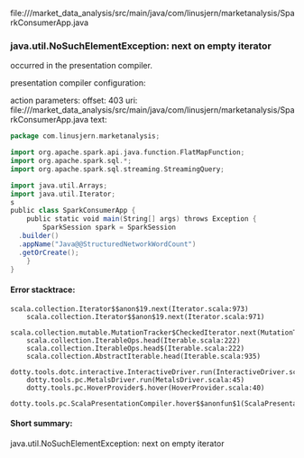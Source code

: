 file://<WORKSPACE>/market_data_analysis/src/main/java/com/linusjern/marketanalysis/SparkConsumerApp.java
### java.util.NoSuchElementException: next on empty iterator

occurred in the presentation compiler.

presentation compiler configuration:


action parameters:
offset: 403
uri: file://<WORKSPACE>/market_data_analysis/src/main/java/com/linusjern/marketanalysis/SparkConsumerApp.java
text:
```scala
package com.linusjern.marketanalysis;

import org.apache.spark.api.java.function.FlatMapFunction;
import org.apache.spark.sql.*;
import org.apache.spark.sql.streaming.StreamingQuery;

import java.util.Arrays;
import java.util.Iterator;
s
public class SparkConsumerApp {
    public static void main(String[] args) throws Exception {
        SparkSession spark = SparkSession
  .builder()
  .appName("Java@@StructuredNetworkWordCount")
  .getOrCreate();
    }
}

```



#### Error stacktrace:

```
scala.collection.Iterator$$anon$19.next(Iterator.scala:973)
	scala.collection.Iterator$$anon$19.next(Iterator.scala:971)
	scala.collection.mutable.MutationTracker$CheckedIterator.next(MutationTracker.scala:76)
	scala.collection.IterableOps.head(Iterable.scala:222)
	scala.collection.IterableOps.head$(Iterable.scala:222)
	scala.collection.AbstractIterable.head(Iterable.scala:935)
	dotty.tools.dotc.interactive.InteractiveDriver.run(InteractiveDriver.scala:164)
	dotty.tools.pc.MetalsDriver.run(MetalsDriver.scala:45)
	dotty.tools.pc.HoverProvider$.hover(HoverProvider.scala:40)
	dotty.tools.pc.ScalaPresentationCompiler.hover$$anonfun$1(ScalaPresentationCompiler.scala:376)
```
#### Short summary: 

java.util.NoSuchElementException: next on empty iterator